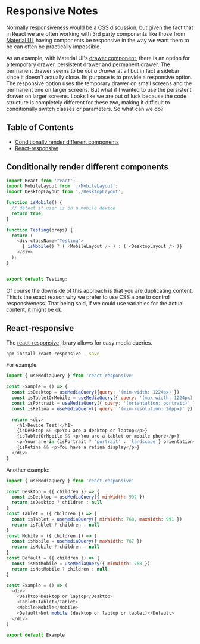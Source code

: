 # Responsive Notes

Normally responsiveness would be a CSS discussion, but given the fact that in React we are often working with 3rd party components like those from [Material UI](https://mui.com/), having components be responsive in the way we want them to be can often be practically impossible.

As an example, with Material UI's [drawer component](https://mui.com/components/drawers/#responsive-drawer), there is an option for a temporary drawer, persistent drawer and permanent drawer. The permanent drawer seems to be *not a drawer* at all but in fact a sidebar since it doesn't actually close. Its purpose is to provide a responsive option. The responsive option uses the temporary drawer on small screens and the permanent one on larger screens. But what if I wanted to use the persistent drawer on larger screens. Looks like we are out of luck because the code structure is completely different for these two, making it difficult to conditionally switch classes or parameters. So what can we do?


## Table of Contents

<!-- toc -->

- [Conditionally render different components](#conditionally-render-different-components)
- [React-responsive](#react-responsive)

<!-- tocstop -->

## Conditionally render different components

```javascript
import React from 'react';
import MobileLayout from './MobileLayout';
import DesktopLayout from './DesktopLayout';

function isMobile() {
  // detect if user is on a mobile device
  return true;
}

function Testing(props) {
  return (
    <div className="Testing">
      { isMobile() ? ( <MobileLayout /> ) : ( <DesktopLayout /> )}
    </div>
  );
}


export default Testing;
```

Of course the downside of this approach is that you are duplicating content. This is the exact reason why we prefer to use CSS alone to control responsiveness. That being said, if we could use variables for the actual content, it might be ok.


## React-responsive

The [react-responsive](https://github.com/yocontra/react-responsive) library allows for easy media queries.

```bash
npm install react-responsive --save
```

For example:

```javascript
import { useMediaQuery } from 'react-responsive'

const Example = () => {
  const isDesktop = useMediaQuery({query: '(min-width: 1224px)'})
  const isTabletOrMobile = useMediaQuery({ query: '(max-width: 1224px)' })
  const isPortrait = useMediaQuery({ query: '(orientation: portrait)' })
  const isRetina = useMediaQuery({ query: '(min-resolution: 2dppx)' })

  return <div>
    <h1>Device Test!</h1>
    {isDesktop && <p>You are a desktop or laptop</p>}
    {isTabletOrMobile && <p>You are a tablet or mobile phone</p>}
    <p>Your are in {isPortrait ? 'portrait' : 'landscape'} orientation</p>
    {isRetina && <p>You have a retina display</p>}
  </div>
}
```

Another example:

```javascript
import { useMediaQuery } from 'react-responsive'

const Desktop = ({ children }) => {
  const isDesktop = useMediaQuery({ minWidth: 992 })
  return isDesktop ? children : null
}
const Tablet = ({ children }) => {
  const isTablet = useMediaQuery({ minWidth: 768, maxWidth: 991 })
  return isTablet ? children : null
}
const Mobile = ({ children }) => {
  const isMobile = useMediaQuery({ maxWidth: 767 })
  return isMobile ? children : null
}
const Default = ({ children }) => {
  const isNotMobile = useMediaQuery({ minWidth: 768 })
  return isNotMobile ? children : null
}

const Example = () => (
  <div>
    <Desktop>Desktop or laptop</Desktop>
    <Tablet>Tablet</Tablet>
    <Mobile>Mobile</Mobile>
    <Default>Not mobile (desktop or laptop or tablet)</Default>
  </div>
)

export default Example
```
